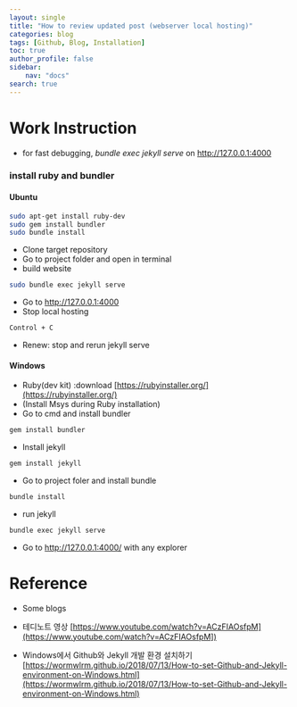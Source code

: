 ```yaml
---
layout: single
title: "How to review updated post (webserver local hosting)"
categories: blog
tags: [Github, Blog, Installation]
toc: true
author_profile: false
sidebar:
    nav: "docs"
search: true
---
```


# Work Instruction

- for fast debugging, *bundle exec jekyll serve* on http://127.0.0.1:4000



### install ruby and bundler

#### Ubuntu

```bash
sudo apt-get install ruby-dev
sudo gem install bundler
sudo bundle install
```
- Clone target repository
- Go to project folder and open in terminal
- build website

```bash
sudo bundle exec jekyll serve
```

- Go to http://127.0.0.1:4000
- Stop local hosting

```bash
Control + C
```

- Renew: stop and rerun jekyll serve

#### Windows

- Ruby(dev kit) :download [https://rubyinstaller.org/](https://rubyinstaller.org/)
- (Install Msys during Ruby installation)
- Go to cmd and install bundler

```bash
gem install bundler 
```

- Install jekyll

```bash
gem install jekyll
```

- Go to project foler and install bundle

```bash
bundle install
```

- run jekyll

```bash
bundle exec jekyll serve
```

- Go to http://127.0.0.1:4000/ with any explorer






# Reference
- Some blogs
- 테디노트 영상 [https://www.youtube.com/watch?v=ACzFIAOsfpM](https://www.youtube.com/watch?v=ACzFIAOsfpM])

- Windows에서 Github와 Jekyll 개발 환경 설치하기 [https://wormwlrm.github.io/2018/07/13/How-to-set-Github-and-Jekyll-environment-on-Windows.html](https://wormwlrm.github.io/2018/07/13/How-to-set-Github-and-Jekyll-environment-on-Windows.html)